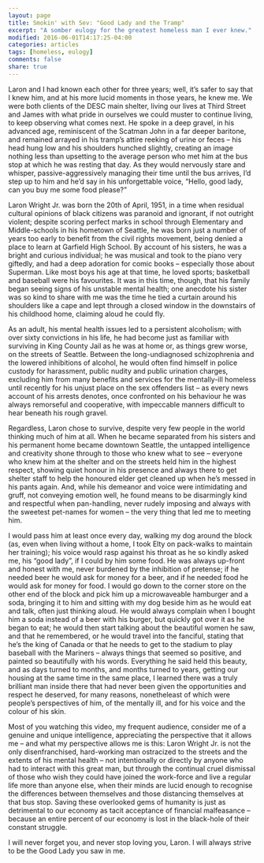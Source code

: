 ```yaml
---
layout: page
title: Smokin' with Sev: "Good Lady and the Tramp"
excerpt: "A somber eulogy for the greatest homeless man I ever knew."
modified: 2016-06-01T14:17:25-04:00
categories: articles
tags: [homeless, eulogy]
comments: false
share: true
---
```


Laron and I had known each other for three years; well, it’s safer to say that
I knew him, and at his more lucid moments in those years, he knew me. We were
both clients of the DESC main shelter, living our lives at Third Street and
James with what pride in ourselves we could muster to continue living, to keep
observing what comes next. He spoke in a deep gravel, in his advanced age,
reminiscent of the Scatman John in a far deeper baritone, and remained arrayed
in his tramp’s attire reeking of urine or feces – his head hung low and his
shoulders hunched slightly, creating an image nothing less than upsetting to
the average person who met him at the bus stop at which he was resting that
day. As they would nervously stare and whisper, passive-aggressively managing
their time until the bus arrives, I’d step up to him and he’d say in his
unforgettable voice, “Hello, good lady, can you buy me some food please?”

Laron Wright Jr. was born the 20th of April, 1951, in a time when residual
cultural opinions of black citizens was paranoid and ignorant, if not outright
violent; despite scoring perfect marks in school through Elementary and
Middle-schools in his hometown of Seattle, he was born just a number of years
too early to benefit from the civil rights movement, being denied a place to
learn at Garfield High School. By account of his sisters, he was a bright and
curious individual; he was musical and took to the piano very giftedly, and had
a deep adoration for comic books – especially those about Superman. Like most
boys his age at that time, he loved sports; basketball and baseball were his
favourites. It was in this time, though, that his family began seeing signs of
his unstable mental health; one anecdote his sister was so kind to share with
me was the time he tied a curtain around his shoulders like a cape and lept
through a closed window in the downstairs of his childhood home, claiming aloud
he could fly.

As an adult, his mental health issues led to a persistent alcoholism; with over
sixty convictions in his life, he had become just as familiar with surviving in
King County Jail as he was at home or, as things grew worse, on the streets of
Seattle. Between the long-undiagnosed schizophrenia and the lowered inhibitions
of alcohol, he would often find himself in police custody for harassment,
public nudity and public urination charges, excluding him from many benefits
and services for the mentally-ill homeless until recently for his unjust place
on the sex offenders list – as every news account of his arrests denotes, once
confronted on his behaviour he was always remorseful and cooperative, with
impeccable manners difficult to hear beneath his rough gravel.

Regardless, Laron chose to survive, despite very few people in the world
thinking much of him at all. When he became separated from his sisters and his
permanent home became downtown Seattle, the untapped intelligence and
creativity shone through to those who knew what to see – everyone who knew him
at the shelter and on the streets held him in the highest respect, showing
quiet honour in his presence and always there to get shelter staff to help the
honoured elder get cleaned up when he’s messed in his pants again. And, while
his demeanor and voice were intimidating and gruff, not conveying emotion well,
he found means to be disarmingly kind and respectful when pan-handling, never
rudely imposing and always with the sweetest pet-names for women – the very
thing that led me to meeting him. 

I would pass him at least once every day, walking my dog around the block (as,
even when living without a home, I took Elty on pack-walks to maintain her
training); his voice would rasp against his throat as he so kindly asked me,
his “good lady”, if I could by him some food. He was always up-front and honest
with me, never burdened by the inhibition of pretense; if he needed beer he
would ask for money for a beer, and if he needed food he would ask for money
for food. I would go down to the corner store on the other end of the block and
pick him up a microwaveable hamburger and a soda, bringing it to him and
sitting with my dog beside him as he would eat and talk, often just thinking
aloud. He would always complain when I bought him a soda instead of a beer with
his burger, but quickly got over it as he began to eat; he would then start
talking about the beautiful women he saw, and that he remembered, or he would
travel into the fanciful, stating that he’s the king of Canada or that he needs
to get to the stadium to play baseball with the Mariners – always things that
seemed so positive, and painted so beautifully with his words. Everything he
said held this beauty, and as days turned to months, and months turned to
years, getting our housing at the same time in the same place, I learned there
was a truly brilliant man inside there that had never been given the
opportunities and respect he deserved, for many reasons, nonetheleast of which
were people’s perspectives of him, of the mentally ill, and for his voice and
the colour of his skin. 

Most of you watching this video, my frequent audience, consider me of a genuine
and unique intelligence, appreciating the perspective that it allows me – and
what my perspective allows me is this: Laron Wright Jr. is not the only
disenfranchised, hard-working man ostracized to the streets and the extents of
his mental health – not intentionally or directly by anyone who had to interact
with this great man, but through the continual cruel dismissal of those who
wish they could have joined the work-force and live a regular life more than
anyone else, when their minds are lucid enough to recognise the differences
between themselves and those distancing themselves at that bus stop. Saving
these overlooked gems of humanity is just as detrimental to our economy as
tacit acceptance of financial malfeasance – because an entire percent of our
economy is lost in the black-hole of their constant struggle.

I will never forget you, and never stop loving you, Laron. I will always strive
to be the Good Lady you saw in me.
